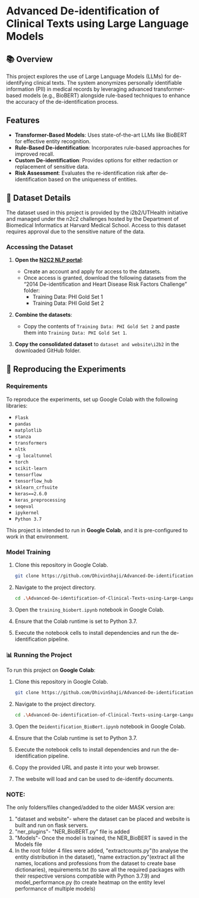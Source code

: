 # Advanced De-identification of Clinical Texts using Large Language Models

## 📚 Overview

This project explores the use of Large Language Models (LLMs) for de-identifying clinical texts. The system anonymizes personally identifiable information (PII) in medical records by leveraging advanced transformer-based models (e.g., BioBERT) alongside rule-based techniques to enhance the accuracy of the de-identification process.

## Features

- **Transformer-Based Models**: Uses state-of-the-art LLMs like BioBERT for effective entity recognition.
- **Rule-Based De-identification**: Incorporates rule-based approaches for improved recall.
- **Custom De-identification**: Provides options for either redaction or replacement of sensitive data.
- **Risk Assessment**: Evaluates the re-identification risk after de-identification based on the uniqueness of entities.

## 🧠 Dataset Details

The dataset used in this project is provided by the i2b2/UTHealth initiative and managed under the n2c2 challenges hosted by the Department of Biomedical Informatics at Harvard Medical School. Access to this dataset requires approval due to the sensitive nature of the data.

### Accessing the Dataset

1. **Open the [N2C2 NLP portal](https://portal.dbmi.hms.harvard.edu/projects/n2c2-nlp/)**:

    - Create an account and apply for access to the datasets.
    - Once access is granted, download the following datasets from the “2014 De-identification and Heart Disease Risk Factors Challenge” folder:
        - Training Data: PHI Gold Set 1
        - Training Data: PHI Gold Set 2

2. **Combine the datasets**:

    - Copy the contents of `Training Data: PHI Gold Set 2` and paste them into `Training Data: PHI Gold Set 1`.

3. **Copy the consolidated dataset** to `dataset and website\i2b2` in the downloaded GitHub folder.

## 🔄 Reproducing the Experiments

### Requirements

To reproduce the experiments, set up Google Colab with the following libraries:

- `Flask`
- `pandas`
- `matplotlib`
- `stanza`
- `transformers`
- `nltk`
- `-g localtunnel`
- `torch`
- `scikit-learn`
- `tensorflow`
- `tensorflow_hub`
- `sklearn_crfsuite`
- `keras==2.6.0`
- `keras_preprocessing`
- `seqeval`
- `ipykernel`
- `Python 3.7`

This project is intended to run in **Google Colab**, and it is pre-configured to work in that environment. 
  
### Model Training

1. Clone this repository in Google Colab.
   ```bash
   git clone https://github.com/DhivinShaji/Advanced-De-identification-of-Clinical-Texts-using-Large-Language-Models.git
   ```
   
2. Navigate to the project directory.

    ```bash
    cd .\Advanced-De-identification-of-Clinical-Texts-using-Large-Language-Models
    ```
    
2. Open the `training_biobert.ipynb` notebook in Google Colab.

3. Ensure that the Colab runtime is set to Python 3.7.

4. Execute the notebook cells to install dependencies and run the de-identification pipeline.


### 📊 Running the Project

To run this project on **Google Colab**:

1. Clone this repository in Google Colab.
   ```bash
   git clone https://github.com/DhivinShaji/Advanced-De-identification-of-Clinical-Texts-using-Large-Language-Models.git
   ```
   
2. Navigate to the project directory.

    ```bash
    cd .\Advanced-De-identification-of-Clinical-Texts-using-Large-Language-Models
    ```
    
2. Open the `Deidentification_BioBert.ipynb` notebook in Google Colab.

3. Ensure that the Colab runtime is set to Python 3.7.

4. Execute the notebook cells to install dependencies and run the de-identification pipeline.

5. Copy the provided URL and paste it into your web browser.

6. The website will load and can be used to de-identify documents.



### NOTE: 
The only folders/files changed/added to the older MASK version are: 
1. "dataset and website"- where the dataset can be placed and website is built and run on flask servers.
2. "ner_plugins"- "NER_BioBERT.py" file is added
3. "Models"- Once the model is trained, the NER_BioBERT is saved in the Models file
4. In the root folder 4 files were added, "extractcounts.py"(to analyse the entity distribution in the dataset), "name extraction.py"(extract all the names, locations and professions from the dataset to create base dictionaries), requirements.txt (to save all the required packages with their respective versions compatible with Python 3.7.9) and model_performance.py (to create heatmap on the entity level performance of multiple models)

